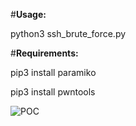 #**Usage:**

python3 ssh_brute_force.py


#**Requirements:**

pip3 install paramiko

pip3 install pwntools

![POC](https://github.com/Nostradamus900/ssh_brute_force/assets/75764627/6a300450-198a-4818-8362-cbb3feb7f72c)
